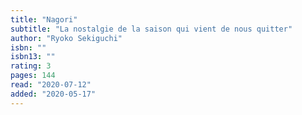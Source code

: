 ```yaml
---
title: "Nagori"
subtitle: "La nostalgie de la saison qui vient de nous quitter"
author: "Ryoko Sekiguchi"
isbn: ""
isbn13: ""
rating: 3
pages: 144
read: "2020-07-12"
added: "2020-05-17"
---
```


